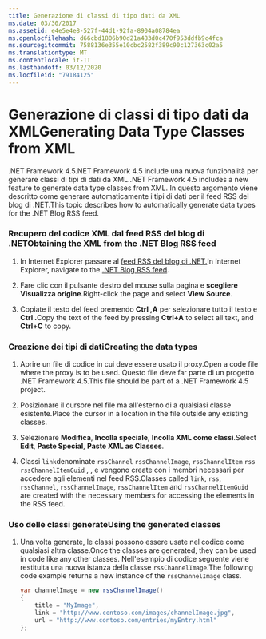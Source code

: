 ```yaml
---
title: Generazione di classi di tipo dati da XML
ms.date: 03/30/2017
ms.assetid: e4e5e4e8-527f-44d1-92fa-8904a08784ea
ms.openlocfilehash: d66cbd1806b90d21a483d0c470f953ddfb9c4fca
ms.sourcegitcommit: 7588136e355e10cbc2582f389c90c127363c02a5
ms.translationtype: MT
ms.contentlocale: it-IT
ms.lasthandoff: 03/12/2020
ms.locfileid: "79184125"
---
```

# <a name="generating-data-type-classes-from-xml"></a><span data-ttu-id="6c8e8-102">Generazione di classi di tipo dati da XML</span><span class="sxs-lookup"><span data-stu-id="6c8e8-102">Generating Data Type Classes from XML</span></span>
<span data-ttu-id="6c8e8-103">.NET Framework 4.5.NET Framework 4.5 include una nuova funzionalità per generare classi di tipi di dati da XML.</span><span class="sxs-lookup"><span data-stu-id="6c8e8-103">.NET Framework 4.5 includes a new feature to generate data type classes from XML.</span></span> <span data-ttu-id="6c8e8-104">In questo argomento viene descritto come generare automaticamente i tipi di dati per il feed RSS del blog di .NET.</span><span class="sxs-lookup"><span data-stu-id="6c8e8-104">This topic describes how to automatically generate data types for the .NET Blog RSS feed.</span></span>  
  
### <a name="obtaining-the-xml-from-the-net-blog-rss-feed"></a><span data-ttu-id="6c8e8-105">Recupero del codice XML dal feed RSS del blog di .NET</span><span class="sxs-lookup"><span data-stu-id="6c8e8-105">Obtaining the XML from the .NET Blog RSS feed</span></span>  
  
1. <span data-ttu-id="6c8e8-106">In Internet Explorer passare al [feed RSS del blog di .NET.](https://devblogs.microsoft.com/dotnet/feed/)</span><span class="sxs-lookup"><span data-stu-id="6c8e8-106">In Internet Explorer, navigate to the [.NET Blog RSS feed](https://devblogs.microsoft.com/dotnet/feed/).</span></span>  
  
2. <span data-ttu-id="6c8e8-107">Fare clic con il pulsante destro del mouse sulla pagina e **scegliere Visualizza origine**.</span><span class="sxs-lookup"><span data-stu-id="6c8e8-107">Right-click the page and select **View Source**.</span></span>  
  
3. <span data-ttu-id="6c8e8-108">Copiate il testo del feed premendo **Ctrl ,A** per selezionare tutto il testo e **Ctrl .**</span><span class="sxs-lookup"><span data-stu-id="6c8e8-108">Copy the text of the feed by pressing **Ctrl+A** to select all text, and **Ctrl+C** to copy.</span></span>  
  
### <a name="creating-the-data-types"></a><span data-ttu-id="6c8e8-109">Creazione dei tipi di dati</span><span class="sxs-lookup"><span data-stu-id="6c8e8-109">Creating the data types</span></span>  
  
1. <span data-ttu-id="6c8e8-110">Aprire un file di codice in cui deve essere usato il proxy.</span><span class="sxs-lookup"><span data-stu-id="6c8e8-110">Open a code file where the proxy is to be used.</span></span> <span data-ttu-id="6c8e8-111">Questo file deve far parte di un progetto .NET Framework 4.5.</span><span class="sxs-lookup"><span data-stu-id="6c8e8-111">This file should be part of a .NET Framework 4.5 project.</span></span>  
  
2. <span data-ttu-id="6c8e8-112">Posizionare il cursore nel file ma all'esterno di a qualsiasi classe esistente.</span><span class="sxs-lookup"><span data-stu-id="6c8e8-112">Place the cursor in a location in the file outside any existing classes.</span></span>  
  
3. <span data-ttu-id="6c8e8-113">Selezionare **Modifica**, **Incolla speciale**, **Incolla XML come classi**.</span><span class="sxs-lookup"><span data-stu-id="6c8e8-113">Select **Edit**, **Paste Special**, **Paste XML as Classes**.</span></span>  
  
4. <span data-ttu-id="6c8e8-114">Classi `link`denominate `rssChannel` `rssChannelImage`, `rssChannelItem` `rss` `rssChannelItemGuid` , , e vengono create con i membri necessari per accedere agli elementi nel feed RSS.</span><span class="sxs-lookup"><span data-stu-id="6c8e8-114">Classes called `link`, `rss`, `rssChannel`, `rssChannelImage`, `rssChannelItem` and `rssChannelItemGuid` are created with the necessary members for accessing the elements in the RSS feed.</span></span>  
  
### <a name="using-the-generated-classes"></a><span data-ttu-id="6c8e8-115">Uso delle classi generate</span><span class="sxs-lookup"><span data-stu-id="6c8e8-115">Using the generated classes</span></span>  
  
1. <span data-ttu-id="6c8e8-116">Una volta generate, le classi possono essere usate nel codice come qualsiasi altra classe.</span><span class="sxs-lookup"><span data-stu-id="6c8e8-116">Once the classes are generated, they can be used in code like any other classes.</span></span> <span data-ttu-id="6c8e8-117">Nell'esempio di codice seguente viene restituita una nuova istanza della classe `rssChannelImage`.</span><span class="sxs-lookup"><span data-stu-id="6c8e8-117">The following code example returns a new instance of the `rssChannelImage` class.</span></span>  
  
    ```csharp
    var channelImage = new rssChannelImage()
    {
        title = "MyImage",
        link = "http://www.contoso.com/images/channelImage.jpg",
        url = "http://www.contoso.com/entries/myEntry.html"
    };  
    ```
